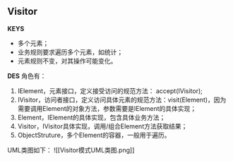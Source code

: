 ## Visitor
**KEYS**
- 多个元素；
- 业务规则要求遍历多个元素，如统计；
- 元素规则不变，对其操作可能变化。

**DES**
角色有：
1. IElement，元素接口，定义接受访问的规范方法： accept(IVisitor);
2. IVisitor，访问者接口，定义访问具体元素的规范方法：visit(Element)，因为需要调用Element的对象方法，参数需要是IElement的具体实现；
3. Element，IElement的具体实现，包含具体业务方法；
4. Visitor，IVisitor具体实现，调用/组合Element方法获取结果；
5. ObjectStruture，多个Element的容器，一般用于遍历。


UML类图如下：
![[Visitor模式UML类图.png]]

